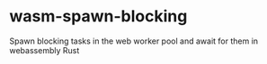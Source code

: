 # wasm-spawn-blocking
Spawn blocking tasks in the web worker pool and await for them in webassembly Rust
